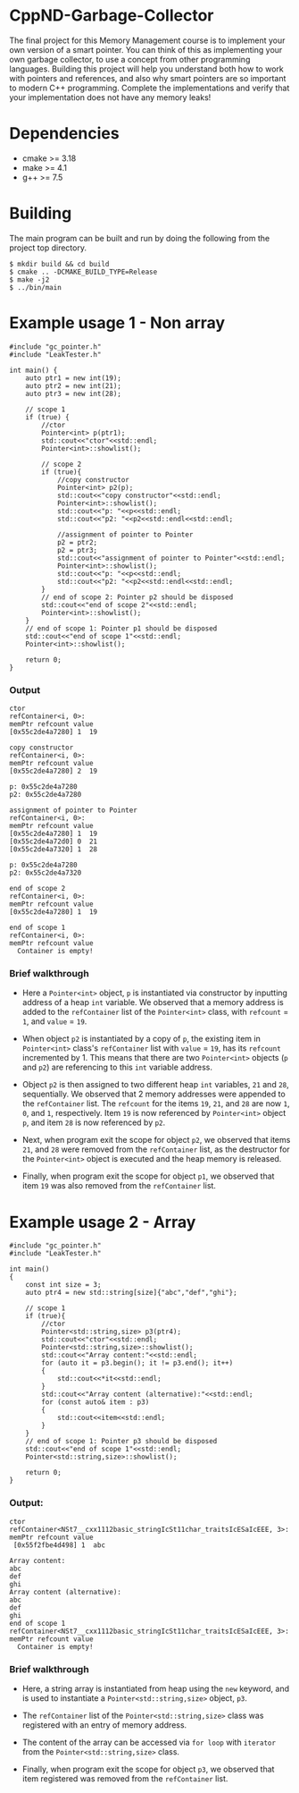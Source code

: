 # CppND-Garbage-Collector

The final project for this Memory Management course is to implement your own
version of a smart pointer. You can think of this as implementing your own
garbage collector, to use a concept from other programming languages. Building
this project will help you understand both how to work with pointers and
references, and also why smart pointers are so important to modern C++
programming. Complete the implementations and verify that your implementation
does not have any memory leaks!

# Dependencies

- cmake >= 3.18
- make >= 4.1
- g++ >= 7.5


# Building

The main program can be built and run by doing the following from the project top directory.

``` shell
$ mkdir build && cd build
$ cmake .. -DCMAKE_BUILD_TYPE=Release
$ make -j2 
$ ../bin/main
```

# Example usage 1 - Non array

```
#include "gc_pointer.h"
#include "LeakTester.h"

int main() {
    auto ptr1 = new int(19);
    auto ptr2 = new int(21);
    auto ptr3 = new int(28);
    
    // scope 1
    if (true) {
        //ctor
        Pointer<int> p(ptr1);
        std::cout<<"ctor"<<std::endl;
        Pointer<int>::showlist();

        // scope 2
        if (true){
            //copy constructor
            Pointer<int> p2(p);
            std::cout<<"copy constructor"<<std::endl;
            Pointer<int>::showlist();
            std::cout<<"p: "<<p<<std::endl;
            std::cout<<"p2: "<<p2<<std::endl<<std::endl;

            //assignment of pointer to Pointer
            p2 = ptr2;
            p2 = ptr3;
            std::cout<<"assignment of pointer to Pointer"<<std::endl;
            Pointer<int>::showlist();
            std::cout<<"p: "<<p<<std::endl;
            std::cout<<"p2: "<<p2<<std::endl<<std::endl;
        }
        // end of scope 2: Pointer p2 should be disposed
        std::cout<<"end of scope 2"<<std::endl;
        Pointer<int>::showlist();
    }
    // end of scope 1: Pointer p1 should be disposed
    std::cout<<"end of scope 1"<<std::endl;
    Pointer<int>::showlist();

    return 0;
}
```

### Output

```
ctor
refContainer<i, 0>:
memPtr refcount value
[0x55c2de4a7280] 1  19

copy constructor
refContainer<i, 0>:
memPtr refcount value
[0x55c2de4a7280] 2  19

p: 0x55c2de4a7280
p2: 0x55c2de4a7280

assignment of pointer to Pointer
refContainer<i, 0>:
memPtr refcount value
[0x55c2de4a7280] 1  19
[0x55c2de4a72d0] 0  21
[0x55c2de4a7320] 1  28

p: 0x55c2de4a7280
p2: 0x55c2de4a7320

end of scope 2
refContainer<i, 0>:
memPtr refcount value
[0x55c2de4a7280] 1  19

end of scope 1
refContainer<i, 0>:
memPtr refcount value
  Container is empty!

```

### Brief walkthrough

- Here a `Pointer<int>` object, `p` is instantiated via constructor by inputting address of a heap `int` variable. We observed that a memory address is added to the `refContainer` list of the `Pointer<int>` class, with `refcount` = `1`, and `value` = `19`.

- When object `p2` is instantiated by a copy of `p`, the existing item in `Pointer<int>` class's `refContainer` list with `value` = `19`, has its `refcount` incremented by 1. This means that there are two `Pointer<int>` objects (`p` and `p2`) are referencing to this `int` variable address.

- Object `p2` is then assigned to two different heap `int` variables, `21` and `28`, sequentially. We observed that 2 memory addresses were appended to the `refContainer` list. The `refcount` for the items `19`, `21`, and `28` are now `1`, `0`, and `1`, respectively. Item `19` is now referenced by `Pointer<int>` object `p`, and item `28` is now referenced by `p2`.

- Next, when program exit the scope for object `p2`, we observed that items `21`, and `28` were removed from the `refContainer` list, as the destructor for the `Pointer<int>` object is executed and the heap memory is released.

- Finally, when program exit the scope for object `p1`, we observed that item `19` was also removed from the `refContainer` list.

# Example usage 2 - Array

```
#include "gc_pointer.h"
#include "LeakTester.h"

int main()
{
    const int size = 3;
    auto ptr4 = new std::string[size]{"abc","def","ghi"};

    // scope 1
    if (true){
        //ctor
        Pointer<std::string,size> p3(ptr4);
        std::cout<<"ctor"<<std::endl;
        Pointer<std::string,size>::showlist();
        std::cout<<"Array content:"<<std::endl;
        for (auto it = p3.begin(); it != p3.end(); it++)
        {
            std::cout<<*it<<std::endl;
        }
        std::cout<<"Array content (alternative):"<<std::endl;
        for (const auto& item : p3)
        {
            std::cout<<item<<std::endl;
        }
    }
    // end of scope 1: Pointer p3 should be disposed
    std::cout<<"end of scope 1"<<std::endl;
    Pointer<std::string,size>::showlist();

    return 0;
}
```

### Output:

```
ctor
refContainer<NSt7__cxx1112basic_stringIcSt11char_traitsIcESaIcEEE, 3>:
memPtr refcount value
 [0x55f2fbe4d498] 1  abc

Array content:
abc
def
ghi
Array content (alternative):
abc
def
ghi
end of scope 1
refContainer<NSt7__cxx1112basic_stringIcSt11char_traitsIcESaIcEEE, 3>:
memPtr refcount value
  Container is empty!
```

### Brief walkthrough

- Here, a string array is instantiated from heap using the `new` keyword, and is used to instantiate a `Pointer<std::string,size>` object, `p3`.

- The `refContainer` list of the `Pointer<std::string,size>` class was registered with an entry of memory address.

- The content of the array can be accessed via `for loop` with `iterator` from the `Pointer<std::string,size>` class.

- Finally, when program exit the scope for object `p3`, we observed that item registered was removed from the `refContainer` list.



